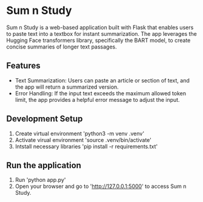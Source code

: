 # Sum n Study

Sum n Study is a web-based application built with Flask that enables users to paste text into a textbox for instant summarization. The app leverages the Hugging Face transformers library, specifically the BART model, to create concise summaries of longer text passages.

## Features
 - Text Summarization: Users can paste an article or section of text, and the app will return a summarized version.
 - Error Handling: If the input text exceeds the maximum allowed token limit, the app provides a helpful error message to adjust the input.

## Development Setup
1. Create virtual environment 'python3 -m venv .venv'
2. Activate virual environment 'source .venv/bin/activate'
4. Intstall necessary libraries 'pip install -r requirements.txt'

## Run the application
1. Run 'python app.py'
2. Open your browser and go to 'http://127.0.0.1:5000' to access Sum n Study.

